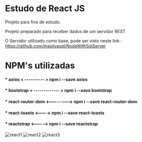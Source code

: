 # Estudo de React JS

Projeto para fins de estudo.

Projeto preparado para receber dados de um servidor REST

O Servidor utilizado como base, pode ser visto neste link : https://github.com/masilvasql/NodeWithSqlServer

# NPM's utilizadas
#### * axios       < ---------- > npm i --save axios 
#### * bootstrap   < ------------- >  npm i --save bootstrap
#### * react-router-dom <--------> npm i --save react-router-dom
#### * react-toasts <----> npm i --save react-toasts
#### * reactstrap  <-----> npm i --save reactstrap

![react1](https://user-images.githubusercontent.com/39570139/64082468-e4d12680-cce5-11e9-8d38-69df80857477.png)
![react2](https://user-images.githubusercontent.com/39570139/64082471-ee5a8e80-cce5-11e9-9f04-c9f02a035dd0.png)
![react3](https://user-images.githubusercontent.com/39570139/64082472-f0bce880-cce5-11e9-911c-fc37483d8e12.png)

